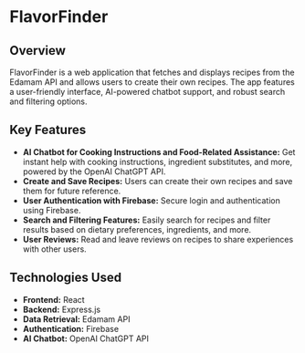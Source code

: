 # FlavorFinder

## Overview
FlavorFinder is a web application that fetches and displays recipes from the Edamam API and allows users to create their own recipes. The app features a user-friendly interface, AI-powered chatbot support, and robust search and filtering options.

## Key Features
- **AI Chatbot for Cooking Instructions and Food-Related Assistance:** Get instant help with cooking instructions, ingredient substitutes, and more, powered by the OpenAI ChatGPT API.
- **Create and Save Recipes:** Users can create their own recipes and save them for future reference.
- **User Authentication with Firebase:** Secure login and authentication using Firebase.
- **Search and Filtering Features:** Easily search for recipes and filter results based on dietary preferences, ingredients, and more.
- **User Reviews:** Read and leave reviews on recipes to share experiences with other users.

## Technologies Used
- **Frontend:** React
- **Backend:** Express.js
- **Data Retrieval:** Edamam API
- **Authentication:** Firebase
- **AI Chatbot:** OpenAI ChatGPT API
